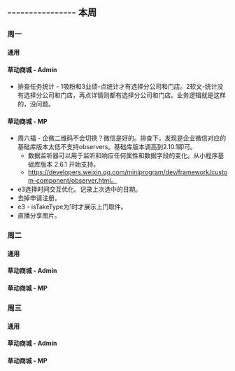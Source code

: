 ## ---------------- 本周

### 周一
#### 通用
#### 草动商城 - Admin
* 排查任务统计 - 1吸粉和3业绩-点统计才有选择分公司和门店。2软文-统计没有选择分公司和门店，再点详情则都有选择分公司和门店。业务逻辑就是这样的，没问题。
#### 草动商城 - MP
* 周六福 - 企微二维码不会切换？微信是好的。排查下。发现是企业微信对应的基础库版本太低不支持observers。基础库版本调高到2.10.1即可。
  - 数据监听器可以用于监听和响应任何属性和数据字段的变化。从小程序基础库版本 2.6.1 开始支持。
  - https://developers.weixin.qq.com/miniprogram/dev/framework/custom-component/observer.html。
* e3选择时间交互优化。记录上次选中的日期。
* 去掉申请注册。
* e3 - isTakeType为1时才展示上门取件。
* 直播分享图片。

### 周二
#### 通用
#### 草动商城 - Admin
#### 草动商城 - MP

### 周三
#### 通用
#### 草动商城 - Admin
#### 草动商城 - MP
